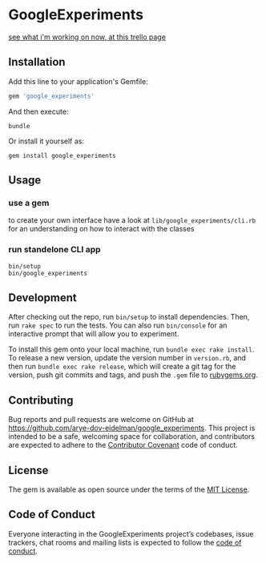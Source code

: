 # GoogleExperiments

[see what i'm working on now, at this trello page](https://trello.com/b/PQYP8nkc/cli-project)

## Installation

Add this line to your application's Gemfile:

```ruby
gem 'google_experiments'
```

And then execute:

    bundle

Or install it yourself as:

    gem install google_experiments

## Usage

### use a gem

to create your own interface have a look at `lib/google_experiments/cli.rb`
for an understanding on how to interact with the classes

### run standelone CLI app

    bin/setup
    bin/google_experiments

## Development

After checking out the repo, run `bin/setup` to install dependencies. Then, run `rake spec` to run the tests. You can also run `bin/console` for an interactive prompt that will allow you to experiment.

To install this gem onto your local machine, run `bundle exec rake install`. To release a new version, update the version number in `version.rb`, and then run `bundle exec rake release`, which will create a git tag for the version, push git commits and tags, and push the `.gem` file to [rubygems.org](https://rubygems.org).

## Contributing

Bug reports and pull requests are welcome on GitHub at https://github.com/arye-dov-eidelman/google_experiments. This project is intended to be a safe, welcoming space for collaboration, and contributors are expected to adhere to the [Contributor Covenant](http://contributor-covenant.org) code of conduct.

## License

The gem is available as open source under the terms of the [MIT License](https://opensource.org/licenses/MIT).

## Code of Conduct

Everyone interacting in the GoogleExperiments project’s codebases, issue trackers, chat rooms and mailing lists is expected to follow the [code of conduct](https://github.com/arye-dov-eidelman/google_experiments/blob/master/CODE_OF_CONDUCT.md).
